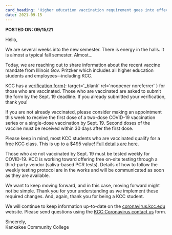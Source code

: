 ```yaml
---
card_heading: 'Higher education vaccination requirement goes into effect Sept. 19'
date: 2021-09-15
---
```


**POSTED ON: 09/15/21**

Hello,

We are several weeks into the new semester. There is energy in the halls. It is almost a typical fall semester. Almost...

Today, we are reaching out to share information about the recent vaccine mandate from Illinois Gov. Pritzker which includes all higher education students and employees--including KCC.

KCC has a [verification form](https://form.jotform.com/212384579044965){: target='_blank' rel='noopener noreferrer' } for those who are vaccinated. Those who are vaccinated are asked to submit the form by the Sept. 19 deadline. If you already submitted your verification, thank you!

If you are not already vaccinated, please consider making an appointment this week to receive the first dose of a two-dose COVID-19 vaccination series or a single-dose vaccination by Sept. 19. Second doses of the vaccine must be received within 30 days after the first dose.

Please keep in mind, most KCC students who are vaccinated qualify for a free KCC class. This is up to a $495 value! [Full details are here](https://news.kcc.edu/archive/2021/08/02/vaccinated-claim-a-free-class/).

Those who are not vaccinated by Sept. 19 must be tested weekly for COVID-19. KCC is working toward offering free on-site testing through a third-party vendor (saliva-based PCR tests). Details of how to follow the weekly testing protocol are in the works and will be communicated as soon as they are available.

We want to keep moving forward, and in this case, moving forward might not be simple. Thank you for your understanding as we implement these required changes. And, again, thank you for being a KCC student.

We will continue to keep information up-to-date on the [coronavirus.kcc.edu](https://coronavirus.kcc.edu) website. Please send questions using the [KCC Coronavirus contact us](https://coronavirus.kcc.edu/contact-us/) form.

Sincerely, <br>
Kankakee Community College
